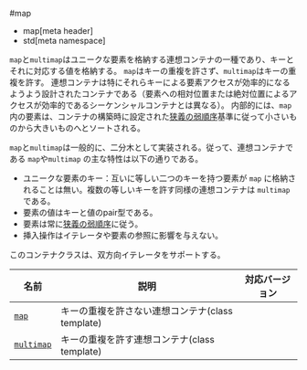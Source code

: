 #map
* map[meta header]
* std[meta namespace]

`map`と`multimap`はユニークな要素を格納する連想コンテナの一種であり、キーとそれに対応する値を格納する。 
`map`はキーの重複を許さず、`multimap`はキーの重複を許す。
連想コンテナは特にそれらキーによる要素アクセスが効率的になるようよう設計されたコンテナである（要素への相対位置または絶対位置によるアクセスが効率的であるシーケンシャルコンテナとは異なる）。 
内部的には、`map` 内の要素は、コンテナの構築時に設定された[狭義の弱順序](/reference/algorithm.md#strict-weak-ordering)基準に従って小さいものから大きいものへとソートされる。 

`map`と`multimap`は一般的に、二分木として実装される。従って、連想コンテナである `map`や`multimap` の主な特性は以下の通りである。

- ユニークな要素のキー：互いに等しい二つのキーを持つ要素が `map` に格納されることは無い。複数の等しいキーを許す同様の連想コンテナは `multimap` である。
- 要素の値はキーと値のpair型である。
- 要素は常に[狭義の弱順序](/reference/algorithm.md#strict-weak-ordering)に従う。
- 挿入操作はイテレータや要素の参照に影響を与えない。

このコンテナクラスは、双方向イテレータをサポートする。

| 名前 | 説明 | 対応バージョン |
|---------------------------------|--------------------------------------------------|-------|
| [`map`](./map/map.md)           | キーの重複を許さない連想コンテナ(class template) |  |
| [`multimap`](./map/multimap.md) | キーの重複を許す連想コンテナ(class template)     |  |

